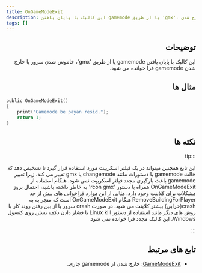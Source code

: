 ```yaml
---
title: OnGameModeExit
description: این کالبک با پایان یافتن gamemode یا از طریق 'gmx'، خاموش  شدن سرور یا خارج شدن gamemode فرا خوانده می شود.
tags: []
---
```


<div dir="rtl" style={{ textAlign: "right" }}>

## توضیحات

این کالبک با پایان یافتن gamemode یا از طریق 'gmx'، خاموش  شدن سرور یا خارج شدن gamemode فرا خوانده می شود.

## مثال ها
</div>

```c
public OnGameModeExit()
{
    print("Gamemode be payan resid.");
    return 1;
}
```
<div dir="rtl" style={{ textAlign: "right" }}>

## نکته ها

:::tip

این تابع همچنین میتواند در یک فیلتر اسکریپت مورد استفاده قرار گیرد تا تشخیص دهد که حالت   gamemode با دستورات
مانند changemode یا gmx تغییر می کند، زیرا تغییر gamemode باعث بارگیری مجدد فیلتر اسکریپت نمی شود.
هنگام استفاده از OnGameModeExit همراه با  دستور 'rcon gmx' به خاطر داشته باشید، احتمال بروز مشکلات برای کلاینت
وجود دارد. مثالی از این موارد  فراخوانی های بیش از حد  RemoveBuildingForPlayer هنگام OnGameModeExit است که منجر به به crash(خرابی) بیشتر کلاینت می شود. در صورت crash سرور یا از بین رفتن روند کار با روش های دیگر مانند استفاده از دستور Linux kill یا فشار دادن دکمه بستن روی کنسول Windows، این کالبک مجدد فرا خوانده نمی شود.

:::

## تابع های مرتبط

- [GameModeExit](../functions/GameModeExit): خارج شدن از gamemode جاری.
